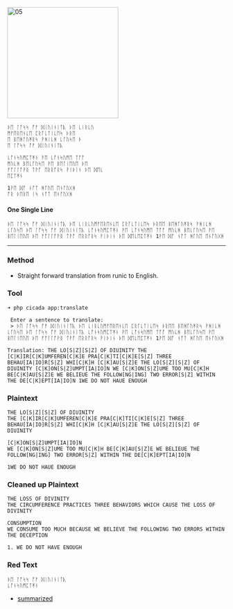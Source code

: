 <img src="https://github.com/iBotPeaches/cicada_3301/raw/master/liber_primus/10.jpg" width="256" alt="05">

```
ᚦᛖ ᛚᚩᛋᛋ ᚩᚠ ᛞᛁᚢᛁᚾᛁᛏᚣ ᚦᛖ ᚳᛁᚱᚳᚢ
ᛗᚠᛖᚱᛖᚾᚳᛖ ᛈᚱᚪᚳᛏᛁᚳᛖᛋ ᚦᚱᛖ
ᛖ ᛒᛖᚻᚪᚢᛡᚱᛋ ᚹᚻᛁᚳᚻ ᚳᚪᚢᛋᛖ ᚦ
ᛖ ᛚᚩᛋᛋ ᚩᚠ ᛞᛁᚢᛁᚾᛁᛏᚣ

ᚳᚩᚾᛋᚢᛗᛈᛏᛡᚾ ᚹᛖ ᚳᚩᚾᛋᚢᛗᛖ ᛏᚩᚩ
ᛗᚢᚳᚻ ᛒᛖᚳᚪᚢᛋᛖ ᚹᛖ ᛒᛖᛚᛁᛖᚢᛖ ᚦᛖ
ᚠᚩᛚᛚᚩᚹᛝ ᛏᚹᚩ ᛖᚱᚱᚩᚱᛋ ᚹᛁᚦᛁᚾ ᚦᛖ ᛞᛖᚳ
ᛖᛈᛏᛡᚾ

1ᚹᛖ ᛞᚩ ᚾᚩᛏ ᚻᚪᚢᛖ ᛖᚾᚩᚢᚷᚻ
ᚩᚱ ᚦᛖᚱᛖ ᛁᛋ ᚾᚩᛏ ᛖᚾᚩᚢᚷᚻ
```

#### One Single Line

```
ᚦᛖ ᛚᚩᛋᛋ ᚩᚠ ᛞᛁᚢᛁᚾᛁᛏᚣ ᚦᛖ ᚳᛁᚱᚳᚢᛗᚠᛖᚱᛖᚾᚳᛖ ᛈᚱᚪᚳᛏᛁᚳᛖᛋ ᚦᚱᛖᛖ ᛒᛖᚻᚪᚢᛡᚱᛋ ᚹᚻᛁᚳᚻ ᚳᚪᚢᛋᛖ ᚦᛖ ᛚᚩᛋᛋ ᚩᚠ ᛞᛁᚢᛁᚾᛁᛏᚣ ᚳᚩᚾᛋᚢᛗᛈᛏᛡᚾ ᚹᛖ ᚳᚩᚾᛋᚢᛗᛖ ᛏᚩᚩ ᛗᚢᚳᚻ ᛒᛖᚳᚪᚢᛋᛖ ᚹᛖ ᛒᛖᛚᛁᛖᚢᛖ ᚦᛖ ᚠᚩᛚᛚᚩᚹᛝ ᛏᚹᚩ ᛖᚱᚱᚩᚱᛋ ᚹᛁᚦᛁᚾ ᚦᛖ ᛞᛖᚳᛖᛈᛏᛡᚾ 1ᚹᛖ ᛞᚩ ᚾᚩᛏ ᚻᚪᚢᛖ ᛖᚾᚩᚢᚷᚻ 
```

---

### Method

* Straight forward translation from runic to English.

### Tool

```
➜ php cicada app:translate

 Enter a sentence to translate:
 > ᚦᛖ ᛚᚩᛋᛋ ᚩᚠ ᛞᛁᚢᛁᚾᛁᛏᚣ ᚦᛖ ᚳᛁᚱᚳᚢᛗᚠᛖᚱᛖᚾᚳᛖ ᛈᚱᚪᚳᛏᛁᚳᛖᛋ ᚦᚱᛖᛖ ᛒᛖᚻᚪᚢᛡᚱᛋ ᚹᚻᛁᚳᚻ ᚳᚪᚢᛋᛖ ᚦᛖ ᛚᚩᛋᛋ ᚩᚠ ᛞᛁᚢᛁᚾᛁᛏᚣ ᚳᚩᚾᛋᚢᛗᛈᛏᛡᚾ ᚹᛖ ᚳᚩᚾᛋᚢᛗᛖ ᛏᚩᚩ ᛗᚢᚳᚻ ᛒᛖᚳᚪᚢᛋᛖ ᚹᛖ ᛒᛖᛚᛁᛖᚢᛖ ᚦᛖ ᚠᚩᛚᛚᚩᚹᛝ ᛏᚹᚩ ᛖᚱᚱᚩᚱᛋ ᚹᛁᚦᛁᚾ ᚦᛖ ᛞᛖᚳᛖᛈᛏᛡᚾ 1ᚹᛖ ᛞᚩ ᚾᚩᛏ ᚻᚪᚢᛖ ᛖᚾᚩᚢᚷᚻ 

Translation: THE LO[S|Z][S|Z] OF DIUINITY THE [C|K]IR[C|K]UMFEREN[C|K]E PRA[C|K]TI[C|K]E[S|Z] THREE BEHAU[IA|IO]R[S|Z] WHI[C|K]H [C|K]AU[S|Z]E THE LO[S|Z][S|Z] OF DIUINITY [C|K]ON[S|Z]UMPT[IA|IO]N WE [C|K]ON[S|Z]UME TOO MU[C|K]H BE[C|K]AU[S|Z]E WE BELIEUE THE FOLLOW[NG|ING] TWO ERROR[S|Z] WITHIN THE DE[C|K]EPT[IA|IO]N 1WE DO NOT HAUE ENOUGH
```

### Plaintext

```
THE LO[S|Z][S|Z] OF DIUINITY
THE [C|K]IR[C|K]UMFEREN[C|K]E PRA[C|K]TI[C|K]E[S|Z] THREE BEHAU[IA|IO]R[S|Z] WHI[C|K]H [C|K]AU[S|Z]E THE LO[S|Z][S|Z] OF DIUINITY

[C|K]ON[S|Z]UMPT[IA|IO]N
WE [C|K]ON[S|Z]UME TOO MU[C|K]H BE[C|K]AU[S|Z]E WE BELIEUE THE FOLLOW[NG|ING] TWO ERROR[S|Z] WITHIN THE DE[C|K]EPT[IA|IO]N

1WE DO NOT HAUE ENOUGH
```

### Cleaned up Plaintext

```
THE LOSS OF DIVINITY
THE CIRCUMFERENCE PRACTICES THREE BEHAVIORS WHICH CAUSE THE LOSS OF DIVINITY

CONSUMPTION
WE CONSUME TOO MUCH BECAUSE WE BELIEVE THE FOLLOWING TWO ERRORS WITHIN THE DECEPTION

1. WE DO NOT HAVE ENOUGH
```

### Red Text

```
ᚦᛖ ᛚᚩᛋᛋ ᚩᚠ ᛞᛁᚢᛁᚾᛁᛏᚣ
ᚳᚩᚾᛋᚢᛗᛈᛏᛡᚾ
```

* [summarized](../../other/A_Loss_Page10_11_12_13.md)
